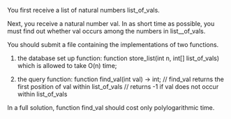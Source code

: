 You first receive a list of natural numbers list_of_vals.

Next, you receive a natural number val.
In as short time as possible,
you must find out whether val occurs among the numbers in list__of_vals.

You should submit a file containing the implementations of two functions.

1. the database set up function:
      function store_list(int n, int[] list_of_vals)
   which is allowed to take O(n) time;

2. the query function:
      function find_val(int val) -> int;
      // find_val returns the first position of val within list_of_vals
      // returns -1 if val does not occur within list_of_vals

In a full solution, function find_val should cost only polylogarithmic time.
